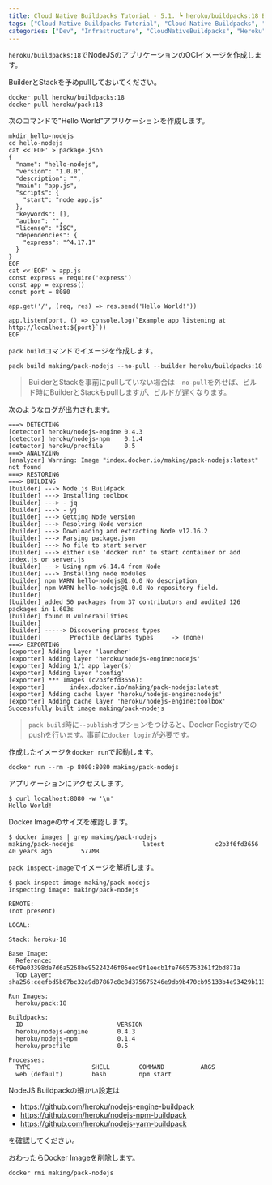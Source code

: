 ```yaml
---
title: Cloud Native Buildpacks Tutorial - 5.1. ┗ heroku/buildpacks:18 BuilderでNodeJSアプリのOCIイメージを作成
tags: ["Cloud Native Buildpacks Tutorial", "Cloud Native Buildpacks", "Heroku", "Series"]
categories: ["Dev", "Infrastructure", "CloudNativeBuildpacks", "Heroku"]
---
```


`heroku/buildpacks:18`でNodeJSのアプリケーションのOCIイメージを作成します。

BuilderとStackを予めpullしておいてください。

```
docker pull heroku/buildpacks:18
docker pull heroku/pack:18
```

次のコマンドで"Hello World"アプリケーションを作成します。

```
mkdir hello-nodejs
cd hello-nodejs
cat <<'EOF' > package.json
{
  "name": "hello-nodejs",
  "version": "1.0.0",
  "description": "",
  "main": "app.js",
  "scripts": {
    "start": "node app.js"
  },
  "keywords": [],
  "author": "",
  "license": "ISC",
  "dependencies": {
    "express": "^4.17.1"
  }
}
EOF
cat <<'EOF' > app.js
const express = require('express')
const app = express()
const port = 8080

app.get('/', (req, res) => res.send('Hello World!'))

app.listen(port, () => console.log(`Example app listening at http://localhost:${port}`))
EOF
```

`pack build`コマンドでイメージを作成します。

```
pack build making/pack-nodejs --no-pull --builder heroku/buildpacks:18
```

> BuilderとStackを事前にpullしていない場合は`--no-pull`を外せば、ビルド時にBuilderとStackもpullしますが、ビルドが遅くなります。

次のようなログが出力されます。

```
===> DETECTING
[detector] heroku/nodejs-engine 0.4.3
[detector] heroku/nodejs-npm    0.1.4
[detector] heroku/procfile      0.5
===> ANALYZING
[analyzer] Warning: Image "index.docker.io/making/pack-nodejs:latest" not found
===> RESTORING
===> BUILDING
[builder] ---> Node.js Buildpack
[builder] ---> Installing toolbox
[builder] ---> - jq
[builder] ---> - yj
[builder] ---> Getting Node version
[builder] ---> Resolving Node version
[builder] ---> Downloading and extracting Node v12.16.2
[builder] ---> Parsing package.json
[builder] ---> No file to start server
[builder] ---> either use 'docker run' to start container or add index.js or server.js
[builder] ---> Using npm v6.14.4 from Node
[builder] ---> Installing node modules
[builder] npm WARN hello-nodejs@1.0.0 No description
[builder] npm WARN hello-nodejs@1.0.0 No repository field.
[builder] 
[builder] added 50 packages from 37 contributors and audited 126 packages in 1.603s
[builder] found 0 vulnerabilities
[builder] 
[builder] -----> Discovering process types
[builder]        Procfile declares types     -> (none)
===> EXPORTING
[exporter] Adding layer 'launcher'
[exporter] Adding layer 'heroku/nodejs-engine:nodejs'
[exporter] Adding 1/1 app layer(s)
[exporter] Adding layer 'config'
[exporter] *** Images (c2b3f6fd3656):
[exporter]       index.docker.io/making/pack-nodejs:latest
[exporter] Adding cache layer 'heroku/nodejs-engine:nodejs'
[exporter] Adding cache layer 'heroku/nodejs-engine:toolbox'
Successfully built image making/pack-nodejs
```

> `pack build`時に`--publish`オプションをつけると、Docker Registryでのpushを行います。事前に`docker login`が必要です。

作成したイメージを`docker run`で起動します。

```
docker run --rm -p 8080:8080 making/pack-nodejs
```

アプリケーションにアクセスします。

```
$ curl localhost:8080 -w '\n'
Hello World!
```

Docker Imageのサイズを確認します。

```
$ docker images | grep making/pack-nodejs
making/pack-nodejs                   latest              c2b3f6fd3656        40 years ago        577MB
```

`pack inspect-image`でイメージを解析します。

```
$ pack inspect-image making/pack-nodejs
Inspecting image: making/pack-nodejs

REMOTE:
(not present)

LOCAL:

Stack: heroku-18

Base Image:
  Reference: 60f9e03398de7d6a5268be95224246f05eed9f1eecb1fe7605753261f2bd871a
  Top Layer: sha256:ceefbd5b67bc32a9d87867c8c8d375675246e9db9b470cb95133b4e93429b113

Run Images:
  heroku/pack:18

Buildpacks:
  ID                          VERSION
  heroku/nodejs-engine        0.4.3
  heroku/nodejs-npm           0.1.4
  heroku/procfile             0.5

Processes:
  TYPE                 SHELL        COMMAND          ARGS
  web (default)        bash         npm start
```

NodeJS Buildpackの細かい設定は
* https://github.com/heroku/nodejs-engine-buildpack
* https://github.com/heroku/nodejs-npm-buildpack
* https://github.com/heroku/nodejs-yarn-buildpack

を確認してください。

おわったらDocker Imageを削除します。

```
docker rmi making/pack-nodejs
```
